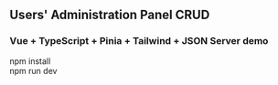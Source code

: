 ## Users' Administration Panel CRUD

### Vue + TypeScript + Pinia + Tailwind + JSON Server demo

npm install  
npm run dev
